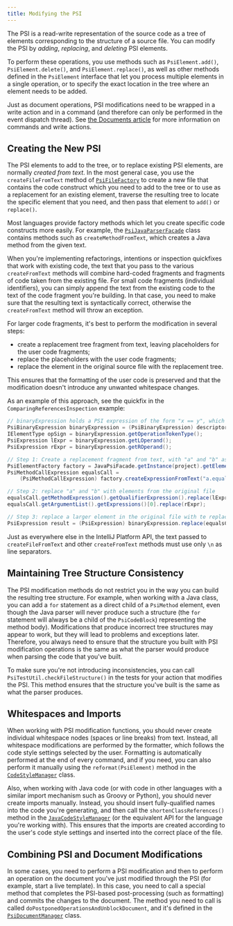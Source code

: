 ```yaml
---
title: Modifying the PSI
---
```


The PSI is a read-write representation of the source code as a tree of elements corresponding to the structure of a source
file. You can modify the PSI by *adding*, *replacing*, and *deleting* PSI elements.

To perform these operations, you use methods such as `PsiElement.add()`, `PsiElement.delete()`, and `PsiElement.replace()`,
as well as other methods defined in the `PsiElement` interface that let you process multiple elements in a single
operation, or to specify the exact location in the tree where an element needs to be added.

Just as document operations, PSI modifications need to be wrapped in a write action and in a command (and therefore
can only be performed in the event dispatch thread). See [the Documents article](documents.md#what-are-the-rules-of-working-with-documents)
for more information on commands and write actions.


## Creating the New PSI

The PSI elements to add to the tree, or to replace existing PSI elements, are normally *created from text*.
In the most general case, you use the `createFileFromText` method of [`PsiFileFactory`](upsource:///platform/core-api/src/com/intellij/psi/PsiFileFactory.java)
to create a new file that contains the code construct which you need to add to the tree or to use as a replacement
for an existing element, traverse the resulting tree to locate the specific element that you need, and then pass that
element to `add()` or `replace()`.

Most languages provide factory methods which let you create specific code constructs more easily. For example,
the [`PsiJavaParserFacade`](upsource:///java/java-psi-api/src/com/intellij/psi/PsiJavaParserFacade.java) class
contains methods such as `createMethodFromText`, which creates a Java method from the given text.

When you're implementing refactorings, intentions or inspection quickfixes that work with existing code, the text that
you pass to the various `createFromText` methods will combine hard-coded fragments and fragments of code taken from
the existing file. For small code fragments (individual identifiers), you can simply append the text from the existing
code to the text of the code fragment you're building. In that case, you need to make sure that the resulting text is 
syntactically correct, otherwise the `createFromText` method will throw an exception. 

For larger code fragments, it's best to perform the modification in several steps: 

 * create a replacement tree fragment from text, leaving placeholders for the user code fragments;
 * replace the placeholders with the user code fragments;
 * replace the element in the original source file with the replacement tree.

This ensures that the formatting of the user code is preserved and that the modification doesn't introduce any unwanted
whitespace changes.  

As an example of this approach, see the quickfix in the `ComparingReferencesInspection` example:

```java
// binaryExpression holds a PSI expression of the form "x == y", which needs to be replaced with "x.equals(y)"
PsiBinaryExpression binaryExpression = (PsiBinaryExpression) descriptor.getPsiElement();
IElementType opSign = binaryExpression.getOperationTokenType();
PsiExpression lExpr = binaryExpression.getLOperand();
PsiExpression rExpr = binaryExpression.getROperand();

// Step 1: Create a replacement fragment from text, with "a" and "b" as placeholders
PsiElementFactory factory = JavaPsiFacade.getInstance(project).getElementFactory();
PsiMethodCallExpression equalsCall =
    (PsiMethodCallExpression) factory.createExpressionFromText("a.equals(b)", null);

// Step 2: replace "a" and "b" with elements from the original file
equalsCall.getMethodExpression().getQualifierExpression().replace(lExpr);
equalsCall.getArgumentList().getExpressions()[0].replace(rExpr);

// Step 3: replace a larger element in the original file with te replacement tree
PsiExpression result = (PsiExpression) binaryExpression.replace(equalsCall);
```

Just as everywhere else in the IntelliJ Platform API, the text passed to `createFileFromText` and other `createFromText`
methods must use only `\n` as line separators.


## Maintaining Tree Structure Consistency

The PSI modification methods do not restrict you in the way you can build the resulting tree structure. For example,
when working with a Java class, you can add a `for` statement as a direct child of a `PsiMethod` element, even though
the Java parser will never produce such a structure (the `for` statement will always be a child of the `PsiCodeBlock`)
representing the method body). Modifications that produce incorrect tree structures may appear to work, but they will
lead to problems and exceptions later. Therefore, you always need to ensure that the structure you built with PSI
modification operations is the same as what the parser would produce when parsing the code that you've built.

To make sure you're not introducing inconsistencies, you can call `PsiTestUtil.checkFileStructure()` in the tests for
your action that modifies the PSI. This method ensures that the structure you've built is the same as what the parser produces.


## Whitespaces and Imports

When working with PSI modification functions, you should never create individual whitespace nodes (spaces or line breaks)
from text. Instead, all whitespace modifications are performed by the formatter, which follows the code style settings
selected by the user. Formatting is automatically performed at the end of every command, and if you need, you can
also perform it manually using the `reformat(PsiElement)` method in the
[`CodeStyleManager`](upsource:///platform/core-api/src/com/intellij/psi/codeStyle/CodeStyleManager.java) class.

Also, when working with Java code (or with code in other languages with a similar import mechanism such as Groovy or Python),
you should never create imports manually. Instead, you should insert fully-qualified names into the code you're
generating, and then call the `shortenClassReferences()` method in the 
[`JavaCodeStyleManager`](upsource:///java/java-psi-api/src/com/intellij/psi/codeStyle/JavaCodeStyleManager.java)
(or the equivalent API for the language you're working with). This ensures that the imports are created according to
the user's code style settings and inserted into the correct place of the file.


## Combining PSI and Document Modifications 

In some cases, you need to perform a PSI modification and then to perform an operation on the document you've just
modified through the PSI (for example, start a live template). In this case, you need to call a special method that
completes the PSI-based post-processing (such as formatting) and commits the changes to the document. The method
you need to call is called `doPostponedOperationsAndUnblockDocument`, and it's defined in the
[`PsiDocumentManager`](upsource:///platform/core-api/src/com/intellij/psi/PsiDocumentManager.java) class.

